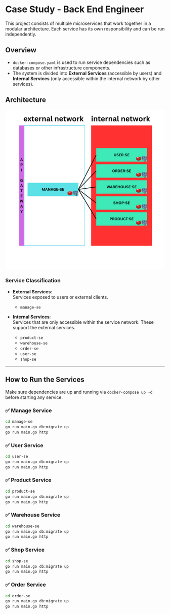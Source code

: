 # Case Study - Back End Engineer

This project consists of multiple microservices that work together in a modular architecture. Each service has its own responsibility and can be run independently.

## Overview

- `docker-compose.yaml` is used to run service dependencies such as databases or other infrastructure components.
- The system is divided into **External Services** (accessible by users) and **Internal Services** (only accessible within the internal network by other services).

## Architecture

<img src="./assets/arsitektur.png" alt="Architecture Diagram" width="600"/>

### Service Classification

- **External Services**:  
  Services exposed to users or external clients.
    - `manage-se`

- **Internal Services**:  
  Services that are only accessible within the service network. These support the external services.
    - `product-se`
    - `warehouse-se`
    - `order-se`
    - `user-se`
    - `shop-se`

---

## How to Run the Services

Make sure dependencies are up and running via `docker-compose up -d` before starting any service.

### ✅ Manage Service 
```bash
cd manage-se
go run main.go db:migrate up
go run main.go http
```


### ✅ User Service
```bash
cd user-se
go run main.go db:migrate up
go run main.go http
```

### ✅ Product Service
```bash
cd product-se
go run main.go db:migrate up
go run main.go http
```

### ✅ Warehouse Service
```bash
cd warehouse-se
go run main.go db:migrate up
go run main.go http
```

### ✅ Shop Service
```bash
cd shop-se
go run main.go db:migrate up
go run main.go http
```

### ✅ Order Service
```bash
cd order-se
go run main.go db:migrate up
go run main.go http
```